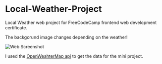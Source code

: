 # Local-Weather-Project
Local Weather web project for FreeCodeCamp frontend web development certificate.  


The backgorund image changes depending on the weather!  

![Web Screenshot](http://i.imgur.com/jHFE4KJ.png)

I used the [OpenWeahterMap api](https://openweathermap.org/api) to get the data for the mini project.
